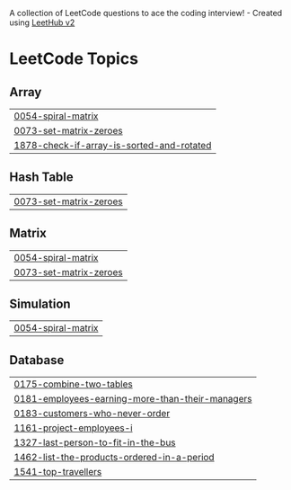 A collection of LeetCode questions to ace the coding interview! - Created using [LeetHub v2](https://github.com/arunbhardwaj/LeetHub-2.0)
<!---LeetCode Topics Start-->
# LeetCode Topics
## Array
|  |
| ------- |
| [0054-spiral-matrix](https://github.com/Sunkara-Srinivas/leetcode/tree/master/0054-spiral-matrix) |
| [0073-set-matrix-zeroes](https://github.com/Sunkara-Srinivas/leetcode/tree/master/0073-set-matrix-zeroes) |
| [1878-check-if-array-is-sorted-and-rotated](https://github.com/Sunkara-Srinivas/leetcode/tree/master/1878-check-if-array-is-sorted-and-rotated) |
## Hash Table
|  |
| ------- |
| [0073-set-matrix-zeroes](https://github.com/Sunkara-Srinivas/leetcode/tree/master/0073-set-matrix-zeroes) |
## Matrix
|  |
| ------- |
| [0054-spiral-matrix](https://github.com/Sunkara-Srinivas/leetcode/tree/master/0054-spiral-matrix) |
| [0073-set-matrix-zeroes](https://github.com/Sunkara-Srinivas/leetcode/tree/master/0073-set-matrix-zeroes) |
## Simulation
|  |
| ------- |
| [0054-spiral-matrix](https://github.com/Sunkara-Srinivas/leetcode/tree/master/0054-spiral-matrix) |
## Database
|  |
| ------- |
| [0175-combine-two-tables](https://github.com/Sunkara-Srinivas/leetcode/tree/master/0175-combine-two-tables) |
| [0181-employees-earning-more-than-their-managers](https://github.com/Sunkara-Srinivas/leetcode/tree/master/0181-employees-earning-more-than-their-managers) |
| [0183-customers-who-never-order](https://github.com/Sunkara-Srinivas/leetcode/tree/master/0183-customers-who-never-order) |
| [1161-project-employees-i](https://github.com/Sunkara-Srinivas/leetcode/tree/master/1161-project-employees-i) |
| [1327-last-person-to-fit-in-the-bus](https://github.com/Sunkara-Srinivas/leetcode/tree/master/1327-last-person-to-fit-in-the-bus) |
| [1462-list-the-products-ordered-in-a-period](https://github.com/Sunkara-Srinivas/leetcode/tree/master/1462-list-the-products-ordered-in-a-period) |
| [1541-top-travellers](https://github.com/Sunkara-Srinivas/leetcode/tree/master/1541-top-travellers) |
<!---LeetCode Topics End-->